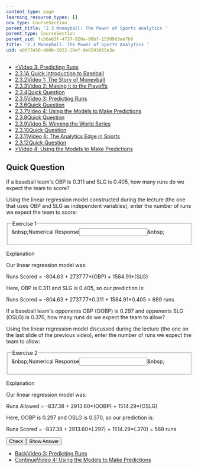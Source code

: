 ```yaml
---
content_type: page
learning_resource_types: []
ocw_type: CourseSection
parent_title: '2.3 Moneyball: The Power of Sports Analytics '
parent_type: CourseSection
parent_uid: fcb6a63f-4737-920a-80bf-15309d3ee7b6
title: '2.3 Moneyball: The Power of Sports Analytics '
uid: a0d73a50-dd4b-5022-19ef-de0243d65e3a
---
```

<ul class="navigation pagination"><li id="top_bck_btn"><a href="./resolveuid/bf2dc78df3180c13511a832922454f59"><<span>Video 3: Predicting Runs</span></a></li><li id="flp_btn_1"><a href="./resolveuid/fcb6a63f4737920a80bf15309d3ee7b6">2.3.1<span>A Quick Introduction to Baseball</span></a></li><li id="flp_btn_2"><a href="./resolveuid/9a181e989a2dc6e21d6b813dfdbf8d9f">2.3.2<span>Video 1: The Story of Moneyball</span></a></li><li id="flp_btn_3"><a href="./resolveuid/7ec3aa84c4f8d59e848e36852d9526f9">2.3.3<span>Video 2: Making it to the Playoffs</span></a></li><li id="flp_btn_4"><a href="./resolveuid/1f43b7a736f7a231c834e5ecd820f673">2.3.4<span>Quick Question</span></a></li><li id="flp_btn_5"><a href="./resolveuid/bf2dc78df3180c13511a832922454f59">2.3.5<span>Video 3: Predicting Runs</span></a></li><li id="flp_btn_6" class="button_selected"><a href="./resolveuid/a0d73a50dd4b502219efde0243d65e3a">2.3.6<span>Quick Question</span></a></li><li id="flp_btn_7"><a href="./resolveuid/6f7a2882de1167a26875fd353266fee4">2.3.7<span>Video 4: Using the Models to Make Predictions</span></a></li><li id="flp_btn_8"><a href="./resolveuid/b02914f9c24459ccfc6d2a10d6095dba">2.3.8<span>Quick Question</span></a></li><li id="flp_btn_9"><a href="./resolveuid/a7a0fe58cf53ad2e8a4800f4efacbaed">2.3.9<span>Video 5: Winning the World Series</span></a></li><li id="flp_btn_10"><a href="./resolveuid/213159bb6e06797c485259579c290272">2.3.10<span>Quick Question</span></a></li><li id="flp_btn_11"><a href="./resolveuid/9694655b13312f40a587b03a675d6122">2.3.11<span>Video 6: The Analytics Edge in Sports</span></a></li><li id="flp_btn_12"><a href="./resolveuid/682c2906ac6ac5e8e5195f32a6ceeaae">2.3.12<span>Quick Question</span></a></li><li id="top_continue_btn"><a href="./resolveuid/6f7a2882de1167a26875fd353266fee4">><span>Video 4: Using the Models to Make Predictions</span></a></li></ul><h2 class="subhead">Quick Question</h2><div class="self_assessment">
<p display_name="Quick Question" url_name="Quick_Question_111">If a baseball team's OBP is 0.311 and SLG is 0.405, how many runs do we expect the team to score?</p>
<div id="Q1_div" class="problem_question"><p display_name="Quick Question" url_name="Quick_Question_112">Using the linear regression model constructed during the lecture (the one that uses OBP and SLG as independent variables), enter the number of runs we expect the team to score:</p><fieldset><legend class="visually-hidden">Exercise 1</legend><div class="choice"><label id="Q1_label"><span id="Q1_aria_status" tabindex="-1" class="visually-hidden">&amp;nbsp;</span><span class="visually-hidden">Numerical Response</span><input type="text" id="Q1_input" value="" onkeypress="numericTypedOrDropDownSelected(1)" class="problem_text_input" /><input type="hidden" id="Q1_ans" value="689" /><input type="hidden" id="Q1_tolerance" value="1%" /><span id="Q1_normal_status" class="nostatus" aria-hidden="true">&amp;nbsp;</span></label></div><p id="S1_ans" tabindex="-1" class="problem_answer"></p></fieldset></div><div id="S1_div" class="problem_solution" tabindex="-1" display_name="Quick Question" url_name="Quick_Question_114">
<div class="detailed-solution">
<p>Explanation</p>
<p> Our linear regression model was:</p>
<p>Runs Scored = -804.63 + 2737.77*(OBP) + 1584.91*(SLG)</p>
<p>Here, OBP is 0.311 and SLG is 0.405, so our prediction is:</p>
<p>Runs Scored = -804.63 + 2737.77*0.311 + 1584.91*0.405 = 689 runs</p>
</div>
</div><p display_name="Quick Question" url_name="Quick_Question_115">If a baseball team's opponents OBP (OOBP) is 0.297 and oppenents SLG (OSLG) is 0.370, how many runs do we expect the team to allow?</p>
<div id="Q2_div" class="problem_question"><p display_name="Quick Question" url_name="Quick_Question_116">Using the linear regression model discussed during the lecture (the one on the last slide of the previous video), enter the number of runs we expect the team to allow:</p><fieldset><legend class="visually-hidden">Exercise 2</legend><div class="choice"><label id="Q2_label"><span id="Q2_aria_status" tabindex="-1" class="visually-hidden">&amp;nbsp;</span><span class="visually-hidden">Numerical Response</span><input type="text" id="Q2_input" value="" onkeypress="numericTypedOrDropDownSelected(2)" class="problem_text_input" /><input type="hidden" id="Q2_ans" value="588" /><input type="hidden" id="Q2_tolerance" value="1%" /><span id="Q2_normal_status" class="nostatus" aria-hidden="true">&amp;nbsp;</span></label></div><p id="S2_ans" tabindex="-1" class="problem_answer"></p></fieldset></div><div id="S2_div" class="problem_solution" tabindex="-1" display_name="Quick Question" url_name="Quick_Question_118">
<div class="detailed-solution">
<p>Explanation</p>
<p> Our linear regression model was:</p>
<p>Runs Allowed = -837.38 + 2913.60*(OOBP) + 1514.29*(OSLG)</p>
<p>Here, OOBP is 0.297 and OSLG is 0.370, so our prediction is:</p>
<p>Runs Scored = -837.38 + 2913.60*(.297) + 1514.29*(.370) = 588 runs</p>
</div>
</div><div class="action"><button id="Q1_button" onclick="checkAnswer({1: 'numerical', 2: 'numerical'})" class="problem_mo_button">Check</button><button id="Q1_button_show" onclick="showHideSolution({1: 'numerical', 2: 'numerical'}, 1, [1, 2])" class="problem_mo_button">Show Answer</button></div></div><ul class="navigation progress"><li id="bck_btn"><a href="./resolveuid/bf2dc78df3180c13511a832922454f59">Back<span>Video 3: Predicting Runs</span></a></li><li id="continue_btn"><a href="./resolveuid/6f7a2882de1167a26875fd353266fee4">Continue<span>Video 4: Using the Models to Make Predictions</span></a></li></ul>